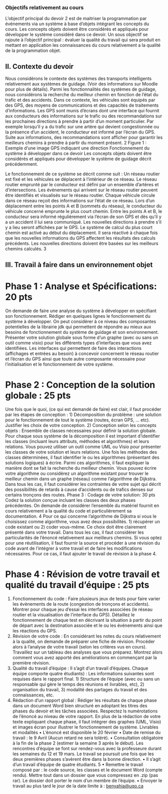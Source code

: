 ### Objectifs relativement au cours

L’objectif principal du devoir 2 est de maitriser la programmation par événements via un
système à base d’objets intégrant les concepts du cours. Les concepts objets doivent être
considérés et appliqués pour développer le système considéré dans ce devoir.
Un sous objectif se rajoute à l’objectif principal : évaluer la qualité du travail qui sera
produit en mettant en application les connaissances du cours relativement a la qualité de
la programmation objet.

## II. Contexte du devoir

Nous considérons le contexte des systèmes des transports intelligents relativement aux
systèmes de guidage. (Voir des informations sur Moodle pour plus de détails).
Parmi les fonctionnalités des systèmes de guidage, nous considérons la recherche du
meilleur chemin en fonction de l’état du trafic et des accidents. Dans ce contexte, les
véhicules sont équipés par des GPS, des moyens de communications et des capacités de
traitements d’informations. Les GPS sont munis d’écrans dont une interface qui fournit
aux conducteurs des informations sur le trafic ou des recommandations sur les prochaines
directions à prendre à partir d’un moment particulier. Par exemple lorsqu’il y a du trafic
sur une artère qui devient congestionnée ou la présence d’un accident, le conducteur est
informé par l’écran du GPS. Suite aux informations, des recommandations sont afficher
pour garantir les meilleurs chemins à prendre à partir du moment présent. 
2
Figure 1 : Exemple d’une image GPS indiquant une direction
Fonctionnement du système à développer dans ce devoir
Les concepts objets doivent être considérés et appliqués pour développer le système de
guidage décrit précédemment.

Le fonctionnement de ce système se décrit comme suit : Un réseau routier est fixé et les
véhicules se déplacent à l’intérieur de ce réseau. Le réseau routier emprunté par le
conducteur est défini par un ensemble d’artères et d’intersections. Les événements qui
arrivent sur le réseau routier peuvent être identifiés et visualisés sur le réseau routier.
Chaque véhicule circule dans ce réseau reçoit des informations sur l’état de ce réseau.
Lors d’un déplacement entre les points A et B (sommets du réseau), le conducteur du
véhicule concerné emprunte le plus court chemin. Entre les points A et B, le conducteur
sera informé régulièrement via l’écran de son GPS et dès qu’il y a un accident il lui sera
communiqué. Les nouvelles directions à prendre s’il y a lieu seront affichées par le GPS.
Le système de calcul du plus court chemin est activé au début du déplacement. Il sera
réactivé à chaque fois que les nouvelles informations du GPS affectent les résultats des
calculs précédents. Les nouvelles directions doivent être basées sur les meilleurs chemins
calculés. 
3

## III. Travail à faire dans un environnement objet

# Phase 1 : Analyse et Spécifications: 20 pts

On demande de faire une analyse du système à développer en spécifiant son fonctionnement.
Rédiger en quelques lignes le fonctionnement du système à développer. On peut
considérer à ce niveau des composantes potentielles de la librairie jdk qui permettent de répondre
au mieux aux besoins de fonctionnement du système de guidage et son environnement. Présenter
votre solution globale sous forme d’un graphe (avec ou sans un outil comme visio) pour les
différents types d’interfaces que vous avez identifiées. Les interfaces qui permettent de faire des
interactions (affichages et entrées au besoin) à concevoir concernent le réseau routier et l’écran du
GPS ainsi que toute autre composante nécessaire pour l’initialisation et le fonctionnement de
votre système.

# Phase 2 : Conception de la solution globale : 25 pts

Une fois que le quoi, (ce qui est demandé de faire) est clair, il faut procéder par les étapes
de conception : 1) Décomposition du problème : une solution pour le fonctionnement de
tout le système (routes, écran GPS, … etc). Justifier les choix de votre conception. 2)
Conception selon les concepts objets : Ensemble de classes nécessaires pour définir la
solution globale.
Pour chaque sous système de la décomposition il est important d’identifier les classes
(incluant leurs attributs, méthodes et algorithmes) et leurs relations. Vous pouvez utiliser
un outil comme UML ou Visio pour présenter les classes de votre solution et leurs
relations.
Une fois les méthodes des classes déterminées, il faut identifier le ou les algorithmes
(présentant des solutions logiques) à écrire. Parmi ces algorithmes, il faut expliquer la
manière dont se fait la recherche du meilleur chemin. Vous pouvez écrire votre
algorithme ou considérez un algorithme existant pour trouver le meilleur chemin dans un
graphe (réseau) comme l’algorithme de Dijkstra. Dans tous les cas, il faut considérer les
contraintes de votre sujet qui décrit des possibilités de retards à cause d’accidents ou de
trafics denses sur certains tronçons des routes.
Phase 3 : Codage de votre solution: 30 pts
Codez la solution conçue incluant les classes des deux phases précédentes. On demande
de considérer l’ensemble du matériel fournit en cours relativement a la qualité du code et
particulièrement sa documentation. 
4
Pour ce qui concerne l’algorithme de Dijkstra si vous le choisissez comme algorithme,
vous avez deux possibilités. 1) récupérer un code existant ou 2) coder vous-même. Ce
choix doit être clairement présenté dans votre travail. Dans tous les cas, il faut considérer
les particularités de l’énoncé relativement aux meilleurs chemins. Si vous optez pour
une réutilisation, il faut fournir la source et procéder à une révision du code avant de
l’intégrer à votre travail et de faire les modifications nécessaires. Pour ce cas, il faut
ajouter le travail de révision à la phase 4.

# Phase 4 : Révision de votre travail et qualité du travail d’équipe : 25 pts

1) Fonctionnement du code : Faire plusieurs jeux de tests pour faire varier les
évènements de la route (congestion de tronçons et accidents). Montrer pour chaque jeu
d’essai les interfaces associées (le réseau routier et la visualisation de l’interface du GPS).
Détaillez le fonctionnement de chaque test en décrivant la situation à partir du point de
départ avec la destination associée et le ou les événements ainsi que les réactions du GPS.
2) Révision de votre code : En considérant les notes du cours relativement à la qualité, on
demande de préparer une fiche de révision. Procéder alors à l’analyse de votre travail
(selon les critères vus en cours). Travaillez sur un tableau des analyses que vous préparez.
Montrez alors comment vous avez apporté des améliorations en commençant par la
première révision.
3) Qualité du travail d’équipe : Il s’agit d’un travail d’équipes. Chaque équipe comporte
quatre étudiants) : Les informations suivantes sont requises dans le rapport final. 1)
Structure de l’équipe (avec ou sans un responsable qui gère le temps des réunions et
livrables, etc), 2) organisation du travail, 3) modalité des partages du travail et des
connaissances, etc.
4) Rédaction d’un rapport global : Rédiger les résultats de chaque phase dans un
document Word bien structuré en adoptant les titres des phases du devoir et les tâches
associées. Respectez ls numérotations de l’énoncé au niveau de votre rapport. En plus de
la rédaction de votre texte expliquant chaque phase, il faut intégrer des graphes (UML,
Visio) et images écran pour illustrer le fonctionnement de système.
Livrables et modalités
• L’énoncé est disponible le 20 février
• Date de remise du travail : le 9 Avril (Aucun retard ne sera toléré).
• Consultation obligatoire à la fin de la phase 2 (estimer la semaine 3 après le
début). Les rencontres d’équipe se font sur rendez-vous avec la professeure durant
les semaines du 12 et 19 mars. Le travail se poursuit une fois que les deux
premières phases s’avèrent être dans la bonne direction.
• Il s’agit d’un travail d’équipe de quatre étudiants. 
5
• Remettre le travail composé par : le code source, les classes et le document Word
(compte rendu). Mettre tout dans un dossier que vous compressez en .zip (pas
rar). Le dossier doit porter le nom d’un membre de l’équipe.
• Envoyer le travail au plus tard le jour de la date limite à : benyahia@uqo.ca 
